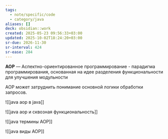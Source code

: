 ```yaml
---
tags:
  - note/specific/code
  - category/java
aliases: []
deck: obsidian::work
created: 2025-05-23 09:56:33+03:00
updated: 2025-10-02T18:24:20+03:00
sr-due: 2026-11-30
sr-interval: 424
sr-ease: 284
---
```


**AOP**
—
Аспектно-ориентированное программирование - парадигма программирования, основанная на идее разделения функциональности для улучшения модульности

AOP может затруднить понимание основной логики обработки запросов.

![[java aop в java]]

![[java aop и сквозная функциональность]]

![[java термины AOP]]

![[java виды AOP]]
